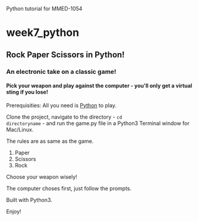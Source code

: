 Python tutorial for MMED-1054
# week7_python
## Rock Paper Scissors in Python!
### An electronic take on a classic game!
#### Pick your weapon and play against the computer - you'll only get a virtual sting if you lose!

Prerequisities: All you need is [Python](https://www.python.org) to play.

Clone the project, navigate to the directory - <code>cd directoryname</code> - and run the game.py file in a Python3 Terminal window for Mac/Linux.


The rules are as same as the game.

1. Paper
2. Scissors
3. Rock

Choose your weapon wisely!

The computer choses first, just follow the prompts.

Built with Python3.

Enjoy!